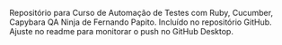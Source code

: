 Repositório para Curso de Automação de Testes com Ruby, Cucumber, Capybara QA Ninja de Fernando Papito. Incluído no repositório GitHub. Ajuste no readme para monitorar o push no GitHub Desktop.